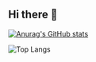 ## Hi there 👋

[![Anurag's GitHub stats](https://github-readme-stats.vercel.app/api?username=0802222)](https://github.com/0802222/github-readme-stats)

![Top Langs](https://github-readme-stats.vercel.app/api/top-langs/?username=0802222&layout=compact)
<!--
**0802222/0802222** is a ✨ _special_ ✨ repository because its `README.md` (this file) appears on your GitHub profile.

Here are some ideas to get you started:

- 🔭 I’m currently working on ...
- 🌱 I’m currently learning ...
- 👯 I’m looking to collaborate on ...
- 🤔 I’m looking for help with ...
- 💬 Ask me about ...
- 📫 How to reach me: ...
- 😄 Pronouns: ...
- ⚡ Fun fact: ...
-->
